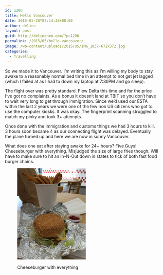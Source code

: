 ```yaml
---
id: 1206
title: Hello Vancouver
date: 2015-05-28T07:14:33+00:00
author: deline
layout: post
guid: http://delineneo.com/?p=1206
permalink: /2015/05/hello-vancouver/
image: /wp-content/uploads/2015/05/IMG_1037-672x372.jpg
categories:
  - Travelling
---
```

So we made it to Vancouver. I&#8217;m writing this as I&#8217;m willing my body to stay awake to a reasonably normal bed time in an attempt to not get jet lagged (which I failed at as I had to down my laptop at 7:30PM and go sleep).

The flight over was pretty standard. Flew Delta this time and for the price I&#8217;ve got no complaints. As a bonus it doesn&#8217;t land at TBIT so you don&#8217;t have to wait very long to get through immigration. Since we&#8217;d used our ESTA within the last 2 years we were one of the few non US citizens who got to use the computer kiosks. It was okay. The fingerprint scanning struggled to match my pinky and took 3+ attempts.

Once done with the immigration and customs things we had 3 hours to kill. 3 hours soon became 4 as our connecting flight was delayed. Eventually the plane turned up and here we are now in sunny Vancouver.

What does one eat after staying awake for 24+ hours? Five Guys! Cheeseburger with everything. Misjudged the size of large fries though. Will have to make sure to hit an In-N-Out down in states to tick of both fast food burger chains.<figure id="attachment_1209" style="width: 225px" class="wp-caption alignnone">

<img src="/assets/images/2015/05/IMG_1038.jpg"/><figcaption class="wp-caption-text">Cheeseburger with everything</figcaption></figure>
